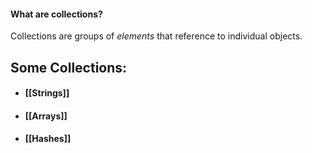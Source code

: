 #### What are collections?
Collections are groups of _elements_ that reference to individual objects.


## Some Collections:
- #### [[Strings]]
- #### [[Arrays]]
- #### [[Hashes]]
